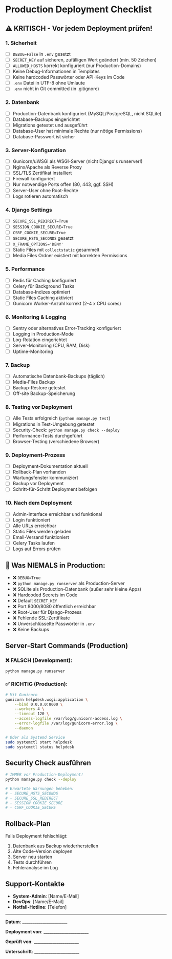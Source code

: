 # Production Deployment Checklist

## ⚠️ KRITISCH - Vor jedem Deployment prüfen!

### 1. Sicherheit

- [ ] `DEBUG=False` in `.env` gesetzt
- [ ] `SECRET_KEY` auf sicheren, zufälligen Wert geändert (min. 50 Zeichen)
- [ ] `ALLOWED_HOSTS` korrekt konfiguriert (nur Production-Domains)
- [ ] Keine Debug-Informationen in Templates
- [ ] Keine hardcoded Passwörter oder API-Keys im Code
- [ ] `.env` Datei in UTF-8 ohne Umlaute
- [ ] `.env` nicht in Git committed (in .gitignore)

### 2. Datenbank

- [ ] Production-Datenbank konfiguriert (MySQL/PostgreSQL, nicht SQLite)
- [ ] Database-Backups eingerichtet
- [ ] Migrations getestet und ausgeführt
- [ ] Database-User hat minimale Rechte (nur nötige Permissions)
- [ ] Database-Passwort ist sicher

### 3. Server-Konfiguration

- [ ] Gunicorn/uWSGI als WSGI-Server (nicht Django's runserver!)
- [ ] Nginx/Apache als Reverse Proxy
- [ ] SSL/TLS Zertifikat installiert
- [ ] Firewall konfiguriert
- [ ] Nur notwendige Ports offen (80, 443, ggf. SSH)
- [ ] Server-User ohne Root-Rechte
- [ ] Logs rotieren automatisch

### 4. Django Settings

- [ ] `SECURE_SSL_REDIRECT=True`
- [ ] `SESSION_COOKIE_SECURE=True`
- [ ] `CSRF_COOKIE_SECURE=True`
- [ ] `SECURE_HSTS_SECONDS` gesetzt
- [ ] `X_FRAME_OPTIONS='DENY'`
- [ ] Static Files mit `collectstatic` gesammelt
- [ ] Media Files Ordner existiert mit korrekten Permissions

### 5. Performance

- [ ] Redis für Caching konfiguriert
- [ ] Celery für Background Tasks
- [ ] Database-Indizes optimiert
- [ ] Static Files Caching aktiviert
- [ ] Gunicorn Worker-Anzahl korrekt (2-4 x CPU cores)

### 6. Monitoring & Logging

- [ ] Sentry oder alternatives Error-Tracking konfiguriert
- [ ] Logging in Production-Mode
- [ ] Log-Rotation eingerichtet
- [ ] Server-Monitoring (CPU, RAM, Disk)
- [ ] Uptime-Monitoring

### 7. Backup

- [ ] Automatische Datenbank-Backups (täglich)
- [ ] Media-Files Backup
- [ ] Backup-Restore getestet
- [ ] Off-site Backup-Speicherung

### 8. Testing vor Deployment

- [ ] Alle Tests erfolgreich (`python manage.py test`)
- [ ] Migrations in Test-Umgebung getestet
- [ ] Security-Check: `python manage.py check --deploy`
- [ ] Performance-Tests durchgeführt
- [ ] Browser-Testing (verschiedene Browser)

### 9. Deployment-Prozess

- [ ] Deployment-Dokumentation aktuell
- [ ] Rollback-Plan vorhanden
- [ ] Wartungsfenster kommuniziert
- [ ] Backup vor Deployment
- [ ] Schritt-für-Schritt Deployment befolgen

### 10. Nach dem Deployment

- [ ] Admin-Interface erreichbar und funktional
- [ ] Login funktioniert
- [ ] Alle URLs erreichbar
- [ ] Static Files werden geladen
- [ ] Email-Versand funktioniert
- [ ] Celery Tasks laufen
- [ ] Logs auf Errors prüfen

## 🚨 Was NIEMALS in Production:

- ❌ `DEBUG=True`
- ❌ `python manage.py runserver` als Production-Server
- ❌ SQLite als Production-Datenbank (außer sehr kleine Apps)
- ❌ Hardcoded Secrets im Code
- ❌ Default `SECRET_KEY`
- ❌ Port 8000/8080 öffentlich erreichbar
- ❌ Root-User für Django-Prozess
- ❌ Fehlende SSL-Zertifikate
- ❌ Unverschlüsselte Passwörter in `.env`
- ❌ Keine Backups

## Server-Start Commands (Production)

### ❌ FALSCH (Development):
```bash
python manage.py runserver
```

### ✅ RICHTIG (Production):
```bash
# Mit Gunicorn
gunicorn helpdesk.wsgi:application \
    --bind 0.0.0.0:8000 \
    --workers 4 \
    --timeout 120 \
    --access-logfile /var/log/gunicorn-access.log \
    --error-logfile /var/log/gunicorn-error.log \
    --daemon

# Oder als Systemd Service
sudo systemctl start helpdesk
sudo systemctl status helpdesk
```

## Security Check ausführen

```bash
# IMMER vor Production-Deployment!
python manage.py check --deploy

# Erwartete Warnungen beheben:
# - SECURE_HSTS_SECONDS
# - SECURE_SSL_REDIRECT
# - SESSION_COOKIE_SECURE
# - CSRF_COOKIE_SECURE
```

## Rollback-Plan

Falls Deployment fehlschlägt:

1. Datenbank aus Backup wiederherstellen
2. Alte Code-Version deployen
3. Server neu starten
4. Tests durchführen
5. Fehleranalyse im Log

## Support-Kontakte

- **System-Admin**: [Name/E-Mail]
- **DevOps**: [Name/E-Mail]
- **Notfall-Hotline**: [Telefon]

---

**Datum**: ______________________

**Deployment von**: ______________________

**Geprüft von**: ______________________

**Unterschrift**: ______________________
